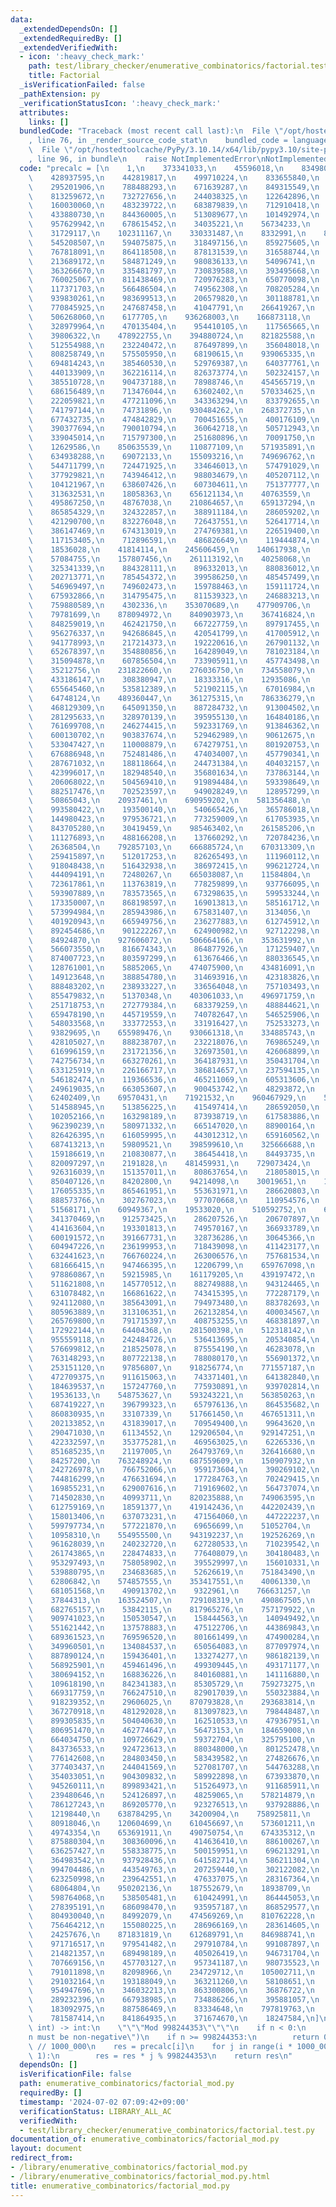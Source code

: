 ```yaml
---
data:
  _extendedDependsOn: []
  _extendedRequiredBy: []
  _extendedVerifiedWith:
  - icon: ':heavy_check_mark:'
    path: test/library_checker/enumerative_combinatorics/factorial.test.py
    title: Factorial
  _isVerificationFailed: false
  _pathExtension: py
  _verificationStatusIcon: ':heavy_check_mark:'
  attributes:
    links: []
  bundledCode: "Traceback (most recent call last):\n  File \"/opt/hostedtoolcache/PyPy/3.10.14/x64/lib/pypy3.10/site-packages/onlinejudge_verify/documentation/build.py\"\
    , line 76, in _render_source_code_stat\n    bundled_code = language.bundle(\n\
    \  File \"/opt/hostedtoolcache/PyPy/3.10.14/x64/lib/pypy3.10/site-packages/onlinejudge_verify/languages/python.py\"\
    , line 96, in bundle\n    raise NotImplementedError\nNotImplementedError\n"
  code: "precalc = [\n    1,\n    373341033,\n    45596018,\n    834980587,\n    623627864,\n\
    \    428937595,\n    442819817,\n    499710224,\n    833655840,\n    83857087,\n\
    \    295201906,\n    788488293,\n    671639287,\n    849315549,\n    597398273,\n\
    \    813259672,\n    732727656,\n    244038325,\n    122642896,\n    310517972,\n\
    \    160030060,\n    483239722,\n    683879839,\n    712910418,\n    384710263,\n\
    \    433880730,\n    844360005,\n    513089677,\n    101492974,\n    959253371,\n\
    \    957629942,\n    678615452,\n    34035221,\n    56734233,\n    524027922,\n\
    \    31729117,\n    102311167,\n    330331487,\n    8332991,\n    832392662,\n\
    \    545208507,\n    594075875,\n    318497156,\n    859275605,\n    300738984,\n\
    \    767818091,\n    864118508,\n    878131539,\n    316588744,\n    812496962,\n\
    \    213689172,\n    584871249,\n    980836133,\n    54096741,\n    417876813,\n\
    \    363266670,\n    335481797,\n    730839588,\n    393495668,\n    435793297,\n\
    \    760025067,\n    811438469,\n    720976283,\n    650770098,\n    586537547,\n\
    \    117371703,\n    566486504,\n    749562308,\n    708205284,\n    932912293,\n\
    \    939830261,\n    983699513,\n    206579820,\n    301188781,\n    593164676,\n\
    \    770845925,\n    247687458,\n    41047791,\n    266419267,\n    937835947,\n\
    \    506268060,\n    6177705,\n    936268003,\n    166873118,\n    443834893,\n\
    \    328979964,\n    470135404,\n    954410105,\n    117565665,\n    832761782,\n\
    \    39806322,\n    478922755,\n    394880724,\n    821825588,\n    468705875,\n\
    \    512554988,\n    232240472,\n    876497899,\n    356048018,\n    895187265,\n\
    \    808258749,\n    575505950,\n    68190615,\n    939065335,\n    552199946,\n\
    \    694814243,\n    385460530,\n    529769387,\n    640377761,\n    916128300,\n\
    \    440133909,\n    362216114,\n    826373774,\n    502324157,\n    457648395,\n\
    \    385510728,\n    904737188,\n    78988746,\n    454565719,\n    623828097,\n\
    \    686156489,\n    713476044,\n    63602402,\n    570334625,\n    681055904,\n\
    \    222059821,\n    477211096,\n    343363294,\n    833792655,\n    461853093,\n\
    \    741797144,\n    74731896,\n    930484262,\n    268372735,\n    941222802,\n\
    \    677432735,\n    474842829,\n    700451655,\n    400176109,\n    697644778,\n\
    \    390377694,\n    790010794,\n    360642718,\n    505712943,\n    946647976,\n\
    \    339045014,\n    715797300,\n    251680896,\n    70091750,\n    40517433,\n\
    \    12629586,\n    850635539,\n    110877109,\n    571935891,\n    695965747,\n\
    \    634938288,\n    69072133,\n    155093216,\n    749696762,\n    963086402,\n\
    \    544711799,\n    724471925,\n    334646013,\n    574791029,\n    722417626,\n\
    \    377929821,\n    743946412,\n    988034679,\n    405207112,\n    18063742,\n\
    \    104121967,\n    638607426,\n    607304611,\n    751377777,\n    35834555,\n\
    \    313632531,\n    18058363,\n    656121134,\n    40763559,\n    562910912,\n\
    \    495867250,\n    48767038,\n    210864657,\n    659137294,\n    715390025,\n\
    \    865854329,\n    324322857,\n    388911184,\n    286059202,\n    636456178,\n\
    \    421290700,\n    832276048,\n    726437551,\n    526417714,\n    252522639,\n\
    \    386147469,\n    674313019,\n    274769381,\n    226519400,\n    272047186,\n\
    \    117153405,\n    712896591,\n    486826649,\n    119444874,\n    338909703,\n\
    \    18536028,\n    41814114,\n    245606459,\n    140617938,\n    250512392,\n\
    \    57084755,\n    157807456,\n    261113192,\n    40258068,\n    194807105,\n\
    \    325341339,\n    884328111,\n    896332013,\n    880836012,\n    737358206,\n\
    \    202713771,\n    785454372,\n    399586250,\n    485457499,\n    640827004,\n\
    \    546969497,\n    749602473,\n    159788463,\n    159111724,\n    218592929,\n\
    \    675932866,\n    314795475,\n    811539323,\n    246883213,\n    696818315,\n\
    \    759880589,\n    4302336,\n    353070689,\n    477909706,\n    559289160,\n\
    \    79781699,\n    878094972,\n    840903973,\n    367416824,\n    973366814,\n\
    \    848259019,\n    462421750,\n    667227759,\n    897917455,\n    81800722,\n\
    \    956276337,\n    942686845,\n    420541799,\n    417005912,\n    272641764,\n\
    \    941778993,\n    217214373,\n    192220616,\n    267901132,\n    50530621,\n\
    \    652678397,\n    354880856,\n    164289049,\n    781023184,\n    105376215,\n\
    \    315094878,\n    607856504,\n    733905911,\n    457743498,\n    992735713,\n\
    \    35212756,\n    231822660,\n    276036750,\n    734558079,\n    424180850,\n\
    \    433186147,\n    308380947,\n    18333316,\n    12935086,\n    351491725,\n\
    \    655645460,\n    535812389,\n    521902115,\n    67016984,\n    48682076,\n\
    \    64748124,\n    489360447,\n    361275315,\n    786336279,\n    805161272,\n\
    \    468129309,\n    645091350,\n    887284732,\n    913004502,\n    358814684,\n\
    \    281295633,\n    328970139,\n    395955130,\n    164840186,\n    820902807,\n\
    \    761699708,\n    246274415,\n    592331769,\n    913846362,\n    866682684,\n\
    \    600130702,\n    903837674,\n    529462989,\n    90612675,\n    526540127,\n\
    \    533047427,\n    110008879,\n    674279751,\n    801920753,\n    645226926,\n\
    \    676886948,\n    752481486,\n    474034007,\n    457790341,\n    166813684,\n\
    \    287671032,\n    188118664,\n    244731384,\n    404032157,\n    269766986,\n\
    \    423996017,\n    182948540,\n    356801634,\n    737863144,\n    652014069,\n\
    \    206068022,\n    504569410,\n    919894484,\n    593398649,\n    963768176,\n\
    \    882517476,\n    702523597,\n    949028249,\n    128957299,\n    171997372,\n\
    \    50865043,\n    20937461,\n    690959202,\n    581356488,\n    369182214,\n\
    \    993580422,\n    193500140,\n    540665426,\n    365786018,\n    743731625,\n\
    \    144980423,\n    979536721,\n    773259009,\n    617053935,\n    247670131,\n\
    \    843705280,\n    30419459,\n    985463402,\n    261585206,\n    237885042,\n\
    \    111276893,\n    488166208,\n    137660292,\n    720784236,\n    244467770,\n\
    \    26368504,\n    792857103,\n    666885724,\n    670313309,\n    905683034,\n\
    \    259415897,\n    512017253,\n    826265493,\n    111960112,\n    633652060,\n\
    \    918048438,\n    516432938,\n    386972415,\n    996212724,\n    610073831,\n\
    \    444094191,\n    72480267,\n    665038087,\n    11584804,\n    301029012,\n\
    \    723617861,\n    113763819,\n    778259899,\n    937766095,\n    535448641,\n\
    \    593907889,\n    783573565,\n    673298635,\n    599533244,\n    655712590,\n\
    \    173350007,\n    868198597,\n    169013813,\n    585161712,\n    697502214,\n\
    \    573994984,\n    285943986,\n    675831407,\n    3134056,\n    965907646,\n\
    \    401920943,\n    665949756,\n    236277883,\n    612745912,\n    813282113,\n\
    \    892454686,\n    901222267,\n    624900982,\n    927122298,\n    686321335,\n\
    \    84924870,\n    927606072,\n    506664166,\n    353631992,\n    165913238,\n\
    \    566073550,\n    816674343,\n    864877926,\n    171259407,\n    908752311,\n\
    \    874007723,\n    803597299,\n    613676466,\n    880336545,\n    282280109,\n\
    \    128761001,\n    58852065,\n    474075900,\n    434816091,\n    364856903,\n\
    \    149123648,\n    388854780,\n    314693916,\n    423183826,\n    419733481,\n\
    \    888483202,\n    238933227,\n    336564048,\n    757103493,\n    100189123,\n\
    \    855479832,\n    51370348,\n    403061033,\n    496971759,\n    831753030,\n\
    \    251718753,\n    272779384,\n    683379259,\n    488844621,\n    881783783,\n\
    \    659478190,\n    445719559,\n    740782647,\n    546525906,\n    985524427,\n\
    \    548033568,\n    333772553,\n    331916427,\n    752533273,\n    730387628,\n\
    \    93829695,\n    655989476,\n    930661318,\n    334885743,\n    466041862,\n\
    \    428105027,\n    888238707,\n    232218076,\n    769865249,\n    730641039,\n\
    \    616996159,\n    231721356,\n    326973501,\n    426068899,\n    722403656,\n\
    \    742756734,\n    663270261,\n    364187931,\n    350431704,\n    671823672,\n\
    \    633125919,\n    226166717,\n    386814657,\n    237594135,\n    451479365,\n\
    \    546182474,\n    119366536,\n    465211069,\n    605313606,\n    728508871,\n\
    \    249619035,\n    663053607,\n    900453742,\n    48293872,\n    229958401,\n\
    \    62402409,\n    69570431,\n    71921532,\n    960467929,\n    537087913,\n\
    \    514588945,\n    513856225,\n    415497414,\n    286592050,\n    645469437,\n\
    \    102052166,\n    163298189,\n    873938719,\n    617583886,\n    986843080,\n\
    \    962390239,\n    580971332,\n    665147020,\n    88900164,\n    89866970,\n\
    \    826426395,\n    616059995,\n    443012312,\n    659160562,\n    229855967,\n\
    \    687413213,\n    59809521,\n    398599610,\n    325666688,\n    154765991,\n\
    \    159186619,\n    210830877,\n    386454418,\n    84493735,\n    974220646,\n\
    \    820097297,\n    2191828,\n    481459931,\n    729073424,\n    551556379,\n\
    \    926316039,\n    151357011,\n    808637654,\n    218058015,\n    786112034,\n\
    \    850407126,\n    84202800,\n    94214098,\n    30019651,\n    121701603,\n\
    \    176055335,\n    865461951,\n    553631971,\n    286620803,\n    984061713,\n\
    \    888573766,\n    302767023,\n    977070668,\n    110954576,\n    83922475,\n\
    \    51568171,\n    60949367,\n    19533020,\n    510592752,\n    615419476,\n\
    \    341370469,\n    912573425,\n    286207526,\n    206707897,\n    384156962,\n\
    \    414163604,\n    193301813,\n    749570167,\n    366933789,\n    11470970,\n\
    \    600191572,\n    391667731,\n    328736286,\n    30645366,\n    215162519,\n\
    \    604947226,\n    236199953,\n    718439098,\n    411423177,\n    803407599,\n\
    \    632441623,\n    766760224,\n    263006576,\n    757681534,\n    61082578,\n\
    \    681666415,\n    947466395,\n    12206799,\n    659767098,\n    933746852,\n\
    \    978860867,\n    59215985,\n    161179205,\n    439197472,\n    259779111,\n\
    \    511621808,\n    145770512,\n    882749888,\n    943124465,\n    872053396,\n\
    \    631078482,\n    166861622,\n    743415395,\n    772287179,\n    602427948,\n\
    \    924112080,\n    385643091,\n    794973480,\n    883782693,\n    869723371,\n\
    \    805963889,\n    313106351,\n    262132854,\n    400034567,\n    488248149,\n\
    \    265769800,\n    791715397,\n    408753255,\n    468381897,\n    415812467,\n\
    \    172922144,\n    64404368,\n    281500398,\n    512318142,\n    288791777,\n\
    \    955559118,\n    242484726,\n    536413695,\n    205340854,\n    707803527,\n\
    \    576699812,\n    218525078,\n    875554190,\n    46283078,\n    833841915,\n\
    \    763148293,\n    807722138,\n    788080170,\n    556901372,\n    150896699,\n\
    \    253151120,\n    97856807,\n    918256774,\n    771557187,\n    582547026,\n\
    \    472709375,\n    911615063,\n    743371401,\n    641382840,\n    446540967,\n\
    \    184639537,\n    157247760,\n    775930891,\n    939702814,\n    499082462,\n\
    \    19536133,\n    548753627,\n    593243221,\n    563850263,\n    185475971,\n\
    \    687419227,\n    396799323,\n    657976136,\n    864535682,\n    433009242,\n\
    \    860830935,\n    33107339,\n    517661450,\n    467651311,\n    812398757,\n\
    \    202133852,\n    431839017,\n    709549400,\n    99643620,\n    773282878,\n\
    \    290471030,\n    61134552,\n    129206504,\n    929147251,\n    837008968,\n\
    \    422332597,\n    353775281,\n    469563025,\n    62265336,\n    835064501,\n\
    \    851685235,\n    21197005,\n    264793769,\n    326416680,\n    118842991,\n\
    \    84257200,\n    763248924,\n    687559609,\n    150907932,\n    401832452,\n\
    \    242726978,\n    766752066,\n    959173604,\n    390269102,\n    992293822,\n\
    \    744816299,\n    476631694,\n    177284763,\n    702429415,\n    374065901,\n\
    \    169855231,\n    629007616,\n    719169602,\n    564737074,\n    475119050,\n\
    \    714502830,\n    40993711,\n    820235888,\n    749063595,\n    239329111,\n\
    \    612759169,\n    18591377,\n    419142436,\n    442202439,\n    941600951,\n\
    \    158013406,\n    637073231,\n    471564060,\n    447222237,\n    701248503,\n\
    \    599797734,\n    577221870,\n    69656699,\n    51052704,\n    6544303,\n\
    \    10958310,\n    554955500,\n    943192237,\n    192526269,\n    897983911,\n\
    \    961628039,\n    240232720,\n    627280533,\n    710239542,\n    70255649,\n\
    \    261743865,\n    228474833,\n    776408079,\n    304180483,\n    63607040,\n\
    \    953297493,\n    758058902,\n    395529997,\n    156010331,\n    825833840,\n\
    \    539880795,\n    234683685,\n    52626619,\n    751843490,\n    116909119,\n\
    \    62806842,\n    574857555,\n    353417551,\n    40061330,\n    822203768,\n\
    \    681051568,\n    490913702,\n    9322961,\n    766631257,\n    124794668,\n\
    \    37844313,\n    163524507,\n    729108319,\n    490867505,\n    47035168,\n\
    \    682765157,\n    53842115,\n    817965276,\n    757179922,\n    339238384,\n\
    \    909741023,\n    150530547,\n    158444563,\n    140949492,\n    993302799,\n\
    \    551621442,\n    137578883,\n    475122706,\n    443869843,\n    605400098,\n\
    \    689361523,\n    769596520,\n    801661499,\n    474900284,\n    586624857,\n\
    \    349960501,\n    134084537,\n    650564083,\n    877097974,\n    379857427,\n\
    \    887890124,\n    159436401,\n    133274277,\n    986182139,\n    729720334,\n\
    \    568925901,\n    459461496,\n    499309445,\n    493171177,\n    460958750,\n\
    \    380694152,\n    168836226,\n    840160881,\n    141116880,\n    225064950,\n\
    \    109618190,\n    842341383,\n    85305729,\n    759273275,\n    97369807,\n\
    \    669317759,\n    766247510,\n    829017039,\n    550323884,\n    261274540,\n\
    \    918239352,\n    29606025,\n    870793828,\n    293683814,\n    378510746,\n\
    \    367270918,\n    481292028,\n    813097823,\n    798448487,\n    230791733,\n\
    \    899305835,\n    504040630,\n    162510533,\n    479367951,\n    275282274,\n\
    \    806951470,\n    462774647,\n    56473153,\n    184659008,\n    905122161,\n\
    \    664034750,\n    109726629,\n    59372704,\n    325795100,\n    486860143,\n\
    \    843736533,\n    924723613,\n    880348000,\n    801252478,\n    616515290,\n\
    \    776142608,\n    284803450,\n    583439582,\n    274826676,\n    6018349,\n\
    \    377403437,\n    244041569,\n    527081707,\n    544763288,\n    708818585,\n\
    \    354033051,\n    904309832,\n    589922898,\n    673933870,\n    682858433,\n\
    \    945260111,\n    899893421,\n    515264973,\n    911685911,\n    9527148,\n\
    \    239480646,\n    524126897,\n    48259065,\n    578214879,\n    118677219,\n\
    \    786127243,\n    869205770,\n    923276513,\n    937928886,\n    802186160,\n\
    \    12198440,\n    638784295,\n    34200904,\n    758925811,\n    185027790,\n\
    \    80918046,\n    120604699,\n    610456697,\n    573601211,\n    208296321,\n\
    \    49743354,\n    653691911,\n    490750754,\n    674335312,\n    887877110,\n\
    \    875880304,\n    308360096,\n    414636410,\n    886100267,\n    8525751,\n\
    \    636257427,\n    558338775,\n    500159951,\n    696213291,\n    97268896,\n\
    \    364983542,\n    937928436,\n    641582714,\n    586211304,\n    345265657,\n\
    \    994704486,\n    443549763,\n    207259440,\n    302122082,\n    166055224,\n\
    \    623250998,\n    239642551,\n    476337075,\n    283167364,\n    211328914,\n\
    \    68064804,\n    950202136,\n    187552679,\n    18938709,\n    646784245,\n\
    \    598764068,\n    538505481,\n    610424991,\n    864445053,\n    390248689,\n\
    \    278395191,\n    686098470,\n    935957187,\n    868529577,\n    329970687,\n\
    \    804930040,\n    84992079,\n    474569269,\n    810762228,\n    573258936,\n\
    \    756464212,\n    155080225,\n    286966169,\n    283614605,\n    19283401,\n\
    \    24257676,\n    871831819,\n    612689791,\n    846988741,\n    617120754,\n\
    \    971716517,\n    979541482,\n    297910784,\n    991087897,\n    783825907,\n\
    \    214821357,\n    689498189,\n    405026419,\n    946731704,\n    609346370,\n\
    \    707669156,\n    457703127,\n    957341187,\n    980735523,\n    649367684,\n\
    \    791011898,\n    82098966,\n    234729712,\n    105002711,\n    130614285,\n\
    \    291032164,\n    193188049,\n    363211260,\n    58108651,\n    100756444,\n\
    \    954947696,\n    346032213,\n    863300806,\n    36876722,\n    622610957,\n\
    \    289232396,\n    667938985,\n    734886266,\n    395881057,\n    417188702,\n\
    \    183092975,\n    887586469,\n    83334648,\n    797819763,\n    100176902,\n\
    \    781587414,\n    841864935,\n    371674670,\n    18247584,\n]\n\n\ndef factorial_mod(n:\
    \ int) -> int:\n    \"\"\"Mod 998244353\"\"\"\n    if n < 0:\n        raise ValueError(\"\
    n must be non-negative\")\n    if n >= 998244353:\n        return 0\n    i = n\
    \ // 1000_000\n    res = precalc[i]\n    for j in range(i * 1000_000 + 1, n +\
    \ 1):\n        res = res * j % 998244353\n    return res\n"
  dependsOn: []
  isVerificationFile: false
  path: enumerative_combinatorics/factorial_mod.py
  requiredBy: []
  timestamp: '2024-07-02 07:09:42+09:00'
  verificationStatus: LIBRARY_ALL_AC
  verifiedWith:
  - test/library_checker/enumerative_combinatorics/factorial.test.py
documentation_of: enumerative_combinatorics/factorial_mod.py
layout: document
redirect_from:
- /library/enumerative_combinatorics/factorial_mod.py
- /library/enumerative_combinatorics/factorial_mod.py.html
title: enumerative_combinatorics/factorial_mod.py
---
```

